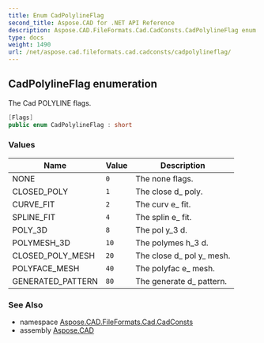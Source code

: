 ```yaml
---
title: Enum CadPolylineFlag
second_title: Aspose.CAD for .NET API Reference
description: Aspose.CAD.FileFormats.Cad.CadConsts.CadPolylineFlag enum. The Cad POLYLINE flags
type: docs
weight: 1490
url: /net/aspose.cad.fileformats.cad.cadconsts/cadpolylineflag/
---
```

## CadPolylineFlag enumeration

The Cad POLYLINE flags.

```csharp
[Flags]
public enum CadPolylineFlag : short
```

### Values

| Name | Value | Description |
| --- | --- | --- |
| NONE | `0` | The none flags. |
| CLOSED_POLY | `1` | The close d_ poly. |
| CURVE_FIT | `2` | The curv e_ fit. |
| SPLINE_FIT | `4` | The splin e_ fit. |
| POLY_3D | `8` | The pol y_3 d. |
| POLYMESH_3D | `10` | The polymes h_3 d. |
| CLOSED_POLY_MESH | `20` | The close d_ pol y_ mesh. |
| POLYFACE_MESH | `40` | The polyfac e_ mesh. |
| GENERATED_PATTERN | `80` | The generate d_ pattern. |

### See Also

* namespace [Aspose.CAD.FileFormats.Cad.CadConsts](../../aspose.cad.fileformats.cad.cadconsts/)
* assembly [Aspose.CAD](../../)


